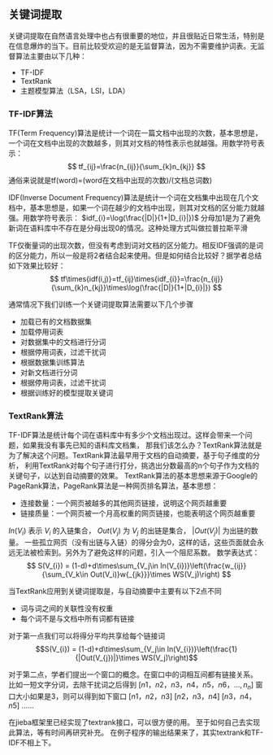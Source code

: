 ## 关键词提取
关键词提取在自然语言处理中也占有很重要的地位，并且很贴近日常生活，特别是在信息爆炸的当下。目前比较受欢迎的是无监督算法，因为不需要维护词表。无监督算法主要由以下几种：
- TF-IDF
- TextRank
- 主题模型算法（LSA，LSI，LDA）
  
### TF-IDF算法
TF(Term Frequency)算法是统计一个词在一篇文档中出现的次数，基本思想是，一个词在文档中出现的次数越多，则其对文档的特性表示也就越强。用数学符号表示：
$$
tf_{ij}=\frac{n_{ij}}{\sum_{k}n_{kj}}
$$
通俗来说就是tf(word)=(word在文档中出现的次数)/(文档总词数)

IDF(Inverse Document Frequency)算法是统计一个词在文档集中出现在几个文档中，基本思想是，如果一个词在越少的文档中出现，则其对文档的区分能力就越强。用数学符号表示：
$idf_{i}=\log(\frac{|D|}{1+|D_{i}|})$
分母加1是为了避免新词在语料库中不存在是分母出现0的情况。这种处理方式叫做拉普拉斯平滑

TF仅衡量词的出现次数，但没有考虑到词对文档的区分能力。相反IDF强调的是词的区分能力，所以一般是将2者结合起来使用。但是如何结合比较好？据学者总结如下效果比较好：
$$
tf\times{idf(i,j)}=tf_{ij}\times{idf_{i}}=\frac{n_{ij}}{\sum_{k}n_{kj}}\times\log(\frac{|D|}{1+|D_{i}|})
$$

通常情况下我们训练一个关键词提取算法需要以下几个步骤
- 加载已有的文档数据集
- 加载停用词表
- 对数据集中的文档进行分词
- 根据停用词表，过滤干扰词
- 根据数据集训练算法
- 对新文档进行分词
- 根据停用词表，过滤干扰词
- 根据训练好的模型提取关键词

### TextRank算法
TF-IDF算法是统计每个词在语料库中有多少个文档出现过。这样会带来一个问题，如果我没有事先已知的语料库文档集，
那我们该怎么办？TextRank算法就是为了解决这个问题。TextRank算法最早用于文档的自动摘要，基于句子维度的分析，
利用TextRank对每个句子进行打分，挑选出分数最高的n个句子作为文档的关键句子，以达到自动摘要的效果。
TextRank算法的基本思想来源于Google的PageRank算法，PageRank算法是一种网页排名算法，基本思想：
- 连接数量：一个网页被越多的其他网页链接，说明这个网页越重要
- 链接质量：一个网页被一个月高权重的网页链接，也能表明这个网页越重要

$In(V_{i})$ 表示 
$V_{i}$ 的入链集合，
$Out(V{_j})$ 为 $V_{j}$ 的出链是集合，
|$Out(V{_j})$| 为出链的数量。
一些孤立网页（没有出链与入链）的得分会为0，这样的话，这些页面就会永远无法被检索到。另外为了避免这样的问题，引入一个阻尼系数。
数学表达式：
$$
S(V_{i}) = (1-d)+d\times\sum_{V_j\in In(V_{i})}\left(\frac{w_{ij}}{\sum_{V_k\in Out(V_i)}w{_{jk}}}\times WS(V_j)\right)
$$

当TextRank应用到关键词提取是，与自动摘要中主要有以下2点不同
- 词与词之间的关联性没有权重
- 每个词不是与文档中所有词都有链接

对于第一点我们可以将得分平均共享给每个链接词
$$S(V_{i}) = (1-d)+d\times\sum_{V_j\in In(V_{i})}\left(\frac{1}{|Out(V_{j})|}\times WS(V_j)\right)$$

对于第二点，学者们提出一个窗口的概念。在窗口中的词相互间都有链接关系。
比如一短文字分词，去除干扰词之后得到
$[n1，n2，n3，n4，n5，n6，..., n{_n}]$
窗口大小如果是3，则可以得到如下窗口
$[n1，n2，n3]$
$[n2，n3，n4]$
$[n3，n4，n5]$
......

在jieba框架里已经实现了textrank接口，可以很方便的用。
至于如何自己去实现此算法，等有时间再研究补充。
在例子程序的输出结果来了，其实textrank和TF-IDF不相上下。
